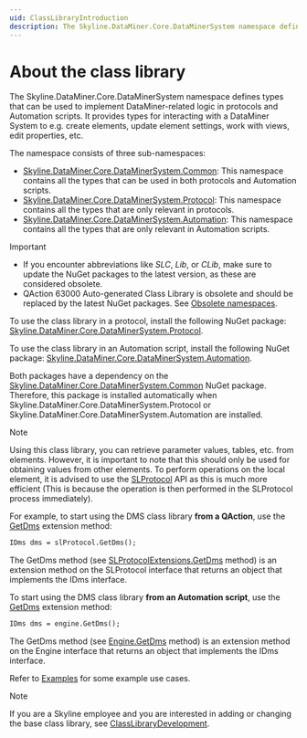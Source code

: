 ```yaml
---
uid: ClassLibraryIntroduction
description: The Skyline.DataMiner.Core.DataMinerSystem namespace defines types you can use to implement DataMiner-related logic in protocols and scripts.
---
```


# About the class library

The Skyline.DataMiner.Core.DataMinerSystem namespace defines types that can be used to implement DataMiner-related logic in protocols and Automation scripts. It provides types for interacting with a DataMiner System to e.g. create elements, update element settings, work with views, edit properties, etc.

The namespace consists of three sub-namespaces:

- [Skyline.DataMiner.Core.DataMinerSystem.Common](xref:Skyline.DataMiner.Core.DataMinerSystem.Common): This namespace contains all the types that can be used in both protocols and Automation scripts.
- [Skyline.DataMiner.Core.DataMinerSystem.Protocol](xref:Skyline.DataMiner.Core.DataMinerSystem.Protocol): This namespace contains all the types that are only relevant in protocols.
- [Skyline.DataMiner.Core.DataMinerSystem.Automation](xref:Skyline.DataMiner.Core.DataMinerSystem.Automation): This namespace contains all the types that are only relevant in Automation scripts.

> [!IMPORTANT]
>
> - If you encounter abbreviations like *SLC*, *Lib*, or *CLib*, make sure to update the NuGet packages to the latest version, as these are considered obsolete.
> - QAction 63000 Auto-generated Class Library is obsolete and should be replaced by the latest NuGet packages. See [Obsolete namespaces](xref:Obsolete_namespaces).

To use the class library in a protocol, install the following NuGet package: [Skyline.DataMiner.Core.DataMinerSystem.Protocol](https://www.nuget.org/packages/Skyline.DataMiner.Core.DataMinerSystem.Protocol).

To use the class library in an Automation script, install the following NuGet package: [Skyline.DataMiner.Core.DataMinerSystem.Automation](https://www.nuget.org/packages/Skyline.DataMiner.Core.DataMinerSystem.Automation).

Both packages have a dependency on the [Skyline.DataMiner.Core.DataMinerSystem.Common](https://www.nuget.org/packages/Skyline.DataMiner.Core.DataMinerSystem.Common) NuGet package. Therefore, this package is installed automatically when Skyline.DataMiner.Core.DataMinerSystem.Protocol or Skyline.DataMiner.Core.DataMinerSystem.Automation are installed.

> [!NOTE]
> Using this class library, you can retrieve parameter values, tables, etc. from elements. However, it is important to note that this should only be used for obtaining values from other elements. To perform operations on the local element, it is advised to use the [SLProtocol](xref:Skyline.DataMiner.Scripting.SLProtocol) API as this is much more efficient (This is because the operation is then performed in the SLProtocol process immediately).

For example, to start using the DMS class library **from a QAction**, use the [GetDms](xref:Skyline.DataMiner.Core.DataMinerSystem.Protocol.SlProtocolExtensions.GetDms(Skyline.DataMiner.Scripting.SLProtocol)) extension method:

```xml
IDms dms = slProtocol.GetDms();
```

The GetDms method (see [SLProtocolExtensions.GetDms](xref:Skyline.DataMiner.Core.DataMinerSystem.Protocol.SlProtocolExtensions.GetDms(Skyline.DataMiner.Scripting.SLProtocol)) method) is an extension method on the SLProtocol interface that returns an object that implements the IDms interface.

To start using the DMS class library **from an Automation script**, use the [GetDms](xref:Skyline.DataMiner.Core.DataMinerSystem.Automation.EngineExtensions.GetDms(Skyline.DataMiner.Automation.Engine)) extension method:

```xml
IDms dms = engine.GetDms();
```

The GetDms method (see [Engine.GetDms](xref:Skyline.DataMiner.Core.DataMinerSystem.Automation.EngineExtensions.GetDms(Skyline.DataMiner.Automation.Engine)) method) is an extension method on the Engine interface that returns an object that implements the IDms interface.

Refer to [Examples](xref:ClassLibraryExamples) for some example use cases.

> [!NOTE]
> If you are a Skyline employee and you are interested in adding or changing the base class library, see [ClassLibraryDevelopment](xref:ClassLibraryDevelopment).
